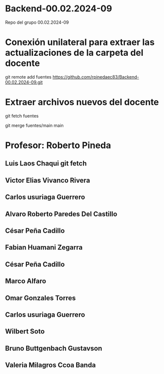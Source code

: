 # Backend-00.02.2024-09
Repo del grupo 00.02.2024-09


# Conexión unilateral para extraer las actualizaciones de la carpeta del docente

git remote add fuentes https://github.com/rpinedaec83/Backend-00.02.2024-09.git

# Extraer archivos nuevos del docente

git fetch fuentes

git merge fuentes/main main

# Profesor: Roberto Pineda
## Luis Laos Chaqui git fetch 
## Victor Elias Vivanco Rivera
## Carlos usuriaga Guerrero
## Alvaro Roberto Paredes Del Castillo
## César Peña Cadillo
## Fabian Huamani Zegarra
## César Peña Cadillo
## Marco Alfaro
## Omar Gonzales Torres
## Carlos usuriaga Guerrero
## Wilbert Soto
## Bruno Buttgenbach Gustavson
## Valeria Milagros Ccoa Banda

